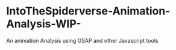 # IntoTheSpiderverse-Animation-Analysis-WIP-
An animation Analysis using GSAP and other Javascript tools
